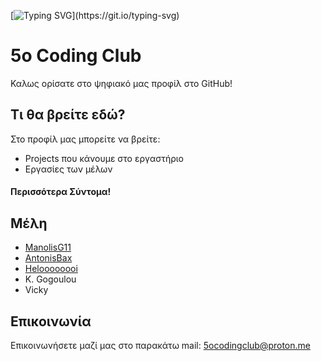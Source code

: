 [![Typing SVG](https://readme-typing-svg.demolab.com?font=Fira+Code&pause=1000&color=4DF700&random=false&width=435&lines=%CE%9A%CE%B1%CE%BB%CF%89%CF%82+%CE%BF%CF%81%CE%AF%CF%83%CE%B1%CF%84%CE%B5!)](https://git.io/typing-svg)
# 5o Coding Club

Καλως ορίσατε στο ψηφιακό μας προφίλ στο GitHub!


## Τι θα βρείτε εδώ?

Στο προφίλ μας μπορείτε να βρείτε:
- Projects που κάνουμε στο εργαστήριο
- Εργασίες των μέλων

#### Περισσότερα Σύντομα!



## Μέλη

- [ManolisG11](https://github.com/ManolisG11)
- [AntonisBax](https://github.com/AntonisBax)
- [Heloooooooi](https://github.com/Heloooooooi)
-  K. Gogoulou
- Vicky


## Επικοινωνία

Επικοινωνήσετε μαζί μας στο παρακάτω mail:
5ocodingclub@proton.me


